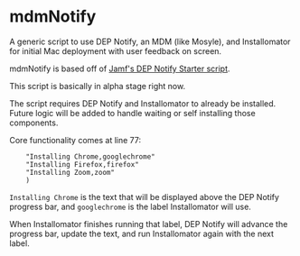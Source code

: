 # mdmNotify
A generic script to use DEP Notify, an MDM (like Mosyle), and Installomator for initial Mac deployment with user feedback on screen.

mdmNotify is based off of [Jamf's DEP Notify Starter script](https://github.com/jamf/DEPNotify-Starter).

This script is basically in alpha stage right now.

The script requires DEP Notify and Installomator to already be installed. Future logic will be added to handle waiting or self installing those components.

Core functionality comes at line 77:

```POLICY_ARRAY=(
    "Installing Chrome,googlechrome"
    "Installing Firefox,firefox"
    "Installing Zoom,zoom"
    )
```

`Installing Chrome` is the text that will be displayed above the DEP Notify progress bar, and `googlechrome` is the label Installomator will use.

When Installomator finishes running that label, DEP Notify will advance the progress bar, update the text, and run Installomator again with the next label.
